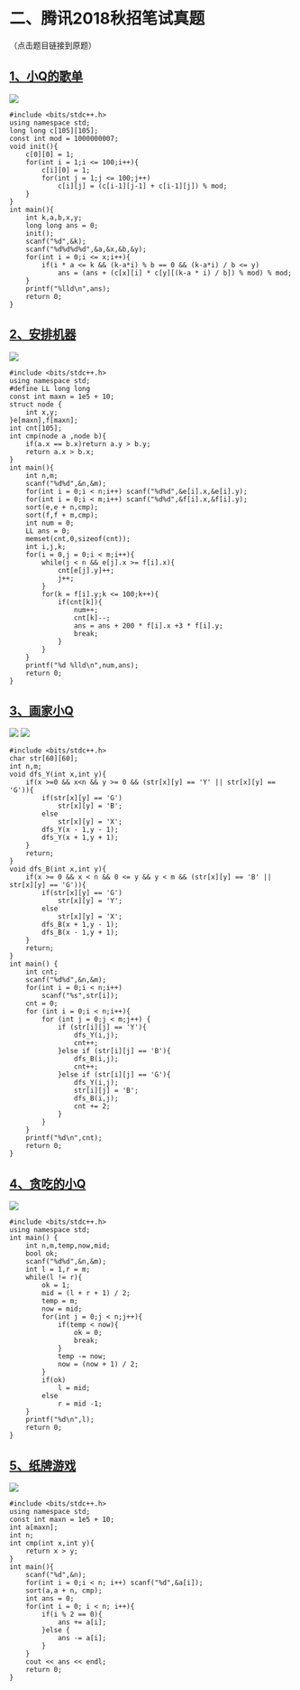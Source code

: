 # 二、腾讯2018秋招笔试真题 #
（点击题目链接到原题）
## [1、小Q的歌单](https://www.nowcoder.com/questionTerminal/f3ab6fe72af34b71a2fd1d83304cbbb3 "1、小Q的歌单") ##
![](https://i.imgur.com/Fh1rhB3.png)

	#include <bits/stdc++.h>
	using namespace std;
	long long c[105][105];
	const int mod = 1000000007;
	void init(){
	    c[0][0] = 1;
	    for(int i = 1;i <= 100;i++){
	        c[i][0] = 1;
	        for(int j = 1;j <= 100;j++)
	            c[i][j] = (c[i-1][j-1] + c[i-1][j]) % mod;
	    }
	}
	int main(){
	    int k,a,b,x,y;
	    long long ans = 0;
	    init();
	    scanf("%d",&k);
	    scanf("%d%d%d%d",&a,&x,&b,&y);
	    for(int i = 0;i <= x;i++){
	        if(i * a <= k && (k-a*i) % b == 0 && (k-a*i) / b <= y)
	            ans = (ans + (c[x][i] * c[y][(k-a * i) / b]) % mod) % mod;
	    }
	    printf("%lld\n",ans);
	    return 0;
	}
## [2、安排机器](https://www.nowcoder.com/questionTerminal/42e7ff5c5696445ab907caff17fc9e15 "2、安排机器") ##
![](https://i.imgur.com/TaXHyCo.png)

	#include <bits/stdc++.h>
	using namespace std;
	#define LL long long
	const int maxn = 1e5 + 10;
	struct node {
	    int x,y;
	}e[maxn],f[maxn];
	int cnt[105];
	int cmp(node a ,node b){
	    if(a.x == b.x)return a.y > b.y;
	    return a.x > b.x;
	}
	int main(){
	    int n,m;
	    scanf("%d%d",&n,&m);
	    for(int i = 0;i < n;i++) scanf("%d%d",&e[i].x,&e[i].y);
	    for(int i = 0;i < m;i++) scanf("%d%d",&f[i].x,&f[i].y);
	    sort(e,e + n,cmp);
	    sort(f,f + m,cmp);
	    int num = 0;
	    LL ans = 0;
	    memset(cnt,0,sizeof(cnt));
	    int i,j,k;
	    for(i = 0,j = 0;i < m;i++){
	        while(j < n && e[j].x >= f[i].x){
	            cnt[e[j].y]++;
	            j++;
	        }
	        for(k = f[i].y;k <= 100;k++){
	            if(cnt[k]){
	                num++;
	                cnt[k]--;
	                ans = ans + 200 * f[i].x +3 * f[i].y;
	                break;
	            }
	        }
	    }
	    printf("%d %lld\n",num,ans);
	    return 0;
	}
## [3、画家小Q](https://www.nowcoder.com/questionTerminal/6acc6504df67406c98a75f5575e4b94a "3、画家小Q") ##
![](https://i.imgur.com/29kbV68.png)
![](https://i.imgur.com/kUutn2c.png)

	#include <bits/stdc++.h>
	char str[60][60];
	int n,m;
	void dfs_Y(int x,int y){
	    if(x >=0 && x<n && y >= 0 && (str[x][y] == 'Y' || str[x][y] == 'G')){
	        if(str[x][y] == 'G')
	            str[x][y] = 'B';
	        else
	            str[x][y] = 'X';
	        dfs_Y(x - 1,y - 1);
	        dfs_Y(x + 1,y + 1);
	    }
	    return;
	}
	void dfs_B(int x,int y){
	    if(x >= 0 && x < n && 0 <= y && y < m && (str[x][y] == 'B' || str[x][y] == 'G')){
	        if(str[x][y] == 'G')
	            str[x][y] = 'Y';
	        else
	            str[x][y] = 'X';
	        dfs_B(x + 1,y - 1);
	        dfs_B(x - 1,y + 1);
	    }
	    return;
	}
	int main() {
	    int cnt;
	    scanf("%d%d",&n,&m);
	    for(int i = 0;i < n;i++)
	        scanf("%s",str[i]);
	    cnt = 0;
	    for (int i = 0;i < n;i++){
	        for (int j = 0;j < m;j++) {
	            if (str[i][j] == 'Y'){
	                dfs_Y(i,j);
	                cnt++;
	            }else if (str[i][j] == 'B'){
	                dfs_B(i,j);
	                cnt++;
	            }else if (str[i][j] == 'G'){
	                dfs_Y(i,j);
	                str[i][j] = 'B';
	                dfs_B(i,j);
	                cnt += 2;
	            }
	        }
	    }
	    printf("%d\n",cnt);
	    return 0;
	}
## [4、贪吃的小Q](https://www.nowcoder.com/questionTerminal/d732267e73ce4918b61d9e3d0ddd9182 "4、贪吃的小Q") ##
![](https://i.imgur.com/dneGVAb.png)

	#include <bits/stdc++.h>
	using namespace std;
	int main() {
	    int n,m,temp,now,mid;
	    bool ok;
	    scanf("%d%d",&n,&m);
	    int l = 1,r = m;
	    while(l != r){
	        ok = 1;
	        mid = (l + r + 1) / 2;
	        temp = m;
	        now = mid;
	        for(int j = 0;j < n;j++){
	            if(temp < now){
	                ok = 0;
	                break;
	            }
	            temp -= now;
	            now = (now + 1) / 2;
	        }
	        if(ok)
	            l = mid;
	        else
	            r = mid -1;
	    }
	    printf("%d\n",l);
	    return 0;
	}
## [5、纸牌游戏](https://www.nowcoder.com/questionTerminal/ebec6fac8a834bf7aed2d5da7c8aa432 "5、纸牌游戏") ##
![](https://i.imgur.com/r395s5t.png)

	#include <bits/stdc++.h>
	using namespace std;
	const int maxn = 1e5 + 10;
	int a[maxn];
	int n;
	int cmp(int x,int y){
	    return x > y;
	}
	int main(){
	    scanf("%d",&n);
	    for(int i = 0;i < n; i++) scanf("%d",&a[i]);
	    sort(a,a + n, cmp);
	    int ans = 0;
	    for(int i = 0; i < n; i++){
	        if(i % 2 == 0){
	            ans += a[i];
	        }else {
	            ans -= a[i];
	        }
	    }
	    cout << ans << endl;
	    return 0;
	}